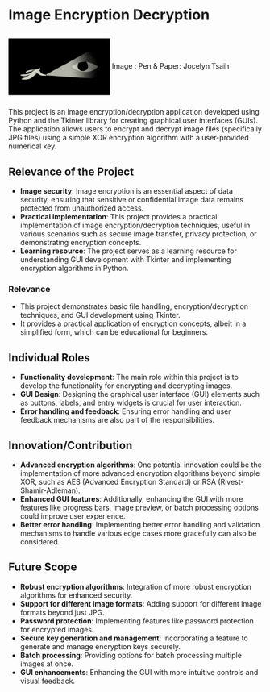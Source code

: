 # Image Encryption Decryption

<img align=center width=40% height=40% src="enc.gif"> 
Image : Pen & Paper: Jocelyn Tsaih

This project is an image encryption/decryption application developed using Python and the Tkinter library for creating graphical user interfaces (GUIs). The application allows users to encrypt and decrypt image files (specifically JPG files) using a simple XOR encryption algorithm with a user-provided numerical key.

## Relevance of the Project

- **Image security**: Image encryption is an essential aspect of data security, ensuring that sensitive or confidential image data remains protected from unauthorized access.
- **Practical implementation**: This project provides a practical implementation of image encryption/decryption techniques, useful in various scenarios such as secure image transfer, privacy protection, or demonstrating encryption concepts.
- **Learning resource**: The project serves as a learning resource for understanding GUI development with Tkinter and implementing encryption algorithms in Python.

### Relevance

- This project demonstrates basic file handling, encryption/decryption techniques, and GUI development using Tkinter.
- It provides a practical application of encryption concepts, albeit in a simplified form, which can be educational for beginners.

## Individual Roles

- **Functionality development**: The main role within this project is to develop the functionality for encrypting and decrypting images.
- **GUI Design**: Designing the graphical user interface (GUI) elements such as buttons, labels, and entry widgets is crucial for user interaction.
- **Error handling and feedback**: Ensuring error handling and user feedback mechanisms are also part of the responsibilities.

## Innovation/Contribution

- **Advanced encryption algorithms**: One potential innovation could be the implementation of more advanced encryption algorithms beyond simple XOR, such as AES (Advanced Encryption Standard) or RSA (Rivest-Shamir-Adleman).
- **Enhanced GUI features**: Additionally, enhancing the GUI with more features like progress bars, image preview, or batch processing options could improve user experience.
- **Better error handling**: Implementing better error handling and validation mechanisms to handle various edge cases more gracefully can also be considered.

## Future Scope

- **Robust encryption algorithms**: Integration of more robust encryption algorithms for enhanced security.
- **Support for different image formats**: Adding support for different image formats beyond just JPG.
- **Password protection**: Implementing features like password protection for encrypted images.
- **Secure key generation and management**: Incorporating a feature to generate and manage encryption keys securely.
- **Batch processing**: Providing options for batch processing multiple images at once.
- **GUI enhancements**: Enhancing the GUI with more intuitive controls and visual feedback.

<!-- Here's a breakdown of the code:

1. `from tkinter import *`: This line imports all the available classes, functions, and constants from the Tkinter library. It's a common practice to import everything from Tkinter when working with GUIs.

2. `from tkinter import filedialog`: This line specifically imports the `filedialog` module from Tkinter. This module provides functions for creating file dialog boxes, which allow the user to select files or directories from their file system.

3. `root = Tk()`: This line creates the main window of the application. `Tk()` is a class in Tkinter that represents the main window.

4. `root.geometry("300x200")`: This line sets the initial size of the main window to 300 pixels wide and 200 pixels tall.

5. `root.title("Image Encryptor/Decryptor")`: This line sets the title of the main window to "Image Encryptor/Decryptor".

6. `def encrypt_image()`: This function is responsible for encrypting an image. However, it doesn't contain the actual encryption logic. Instead, it calls the `perform_encryption()` function with the argument True.

7. `def decrypt_image()`: This function is responsible for decrypting an image. Similar to the `encrypt_image()` function, it doesn't contain the actual decryption logic. Instead, it calls the `perform_encryption()` function with the argument False.

8. `file_path = filedialog.askopenfilename(filetypes=[('JPG files', '*.jpg')])`: This line opens a file dialog box that allows the user to select a JPG image file from their file system. The selected file path is stored in the `file_path` variable.

9. `if file_path:`: This checks if a file path was selected. If a file path was selected, the code inside the `try` block will execute.

10. `key = int(key_entry.get())`: This line retrieves the encryption/decryption key entered by the user in an entry widget (likely a text box) called `key_entry`. The key is converted from a string to an integer using the `int` function.

11. `with open(file_path, 'rb') as file:`: This line opens the selected image file in binary read mode.

12. `image_data = bytearray(file.read())`: This line reads the contents of the image file and stores it in a bytearray called `image_data`.

13. `for index, value in enumerate(image_data)`: This loop iterates over each byte in the `image_data` bytearray, with `index` representing the index of the byte and `value` representing the byte value.

14. `image_data[index] = value ^ key`: This line performs the XOR operation between each byte in `image_data` and the encryption/decryption key. The result is stored back in `image_data` at the same index, effectively encrypting (or decrypting) the byte.

15. `with open(file_path, 'wb') as file:`: This line opens the same image file in binary write mode.

16. `file.write(image_data)`: This line writes the modified (encrypted or decrypted) `image_data` back to the image file, overwriting the original contents.

17. `action = "Encrypted" if is_encrypt else "Decrypted"`: This line sets the `action` variable to either "Encrypted" or "Decrypted" based on the value of the `is_encrypt` parameter passed to the function.

18. `label_status.config(text=f"{action} Successfully")`: This line updates a label widget called `label_status` with the text indicating whether the image was successfully encrypted or decrypted.

19. The `except` blocks handle different types of exceptions that may occur during the encryption/decryption process, such as an invalid key (non-numeric input) or other exceptions. The error messages are displayed in the `label_status` widget.

20. In the `finally` block, `key_entry.delete(0, END)` clears the contents of the `key_entry` widget after the operation is completed, allowing the user to enter a new key for the next operation.
 
Good job.  
You've breached it.  

-->
